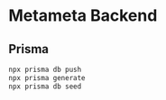 # Metameta Backend

## Prisma

```bash
npx prisma db push
npx prisma generate
npx prisma db seed
```
